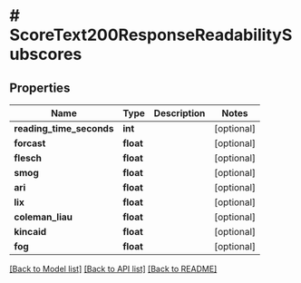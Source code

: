 # # ScoreText200ResponseReadabilitySubscores

## Properties

Name | Type | Description | Notes
------------ | ------------- | ------------- | -------------
**reading_time_seconds** | **int** |  | [optional]
**forcast** | **float** |  | [optional]
**flesch** | **float** |  | [optional]
**smog** | **float** |  | [optional]
**ari** | **float** |  | [optional]
**lix** | **float** |  | [optional]
**coleman_liau** | **float** |  | [optional]
**kincaid** | **float** |  | [optional]
**fog** | **float** |  | [optional]

[[Back to Model list]](../../README.md#models) [[Back to API list]](../../README.md#endpoints) [[Back to README]](../../README.md)
